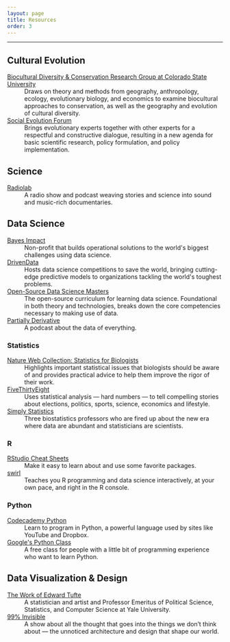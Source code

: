 ```yaml
---
layout: page
title: Resources
order: 3
---
```


---

## Cultural Evolution

<dl>
<dt><a href="https://michaelcgavin.com/">Biocultural Diversity & Conservation Research Group at Colorado State University﻿﻿</a></dt>
<dd>Draws on theory and methods from geography, anthropology, ecology, evolutionary biology, and economics to examine biocultural approaches to conservation, as well as the geography and evolution of cultural diversity.</dd>
<dt><a href="https://evolution-institute.org/social-evolution-forum/">Social Evolution Forum</a></dt>
<dd>Brings evolutionary experts together with other experts for a respectful and constructive dialogue, resulting in a new agenda for basic scientific research, policy formulation, and policy implementation.</dd>
</dl>

## Science

<dl>
<dt><a href="http://radiolab.org/">Radiolab</a></dt>
<dd>A radio show and podcast weaving stories and science into sound and music-rich documentaries.</dd>
</dl>

## Data Science

<dl>
<dt><a href="http://bayesimpact.org/">Bayes Impact</a></dt>
<dd>Non-profit that builds operational solutions to the world's biggest challenges using data science.</dd>
<dt><a href="http://drivendata.org/">DrivenData</a></dt>
<dd>Hosts data science competitions to save the world, bringing cutting-edge predictive models to organizations tackling the world's toughest problems.</dd>
<dt><a href="http://datasciencemasters.org/">Open-Source Data Science Masters</a></dt>
<dd>The open-source curriculum for learning data science. Foundational in both theory and technologies, breaks down the core competencies necessary to making use of data.</dd>
<dt><a href="http://partiallyderivative.com/">Partially Derivative</a></dt>
<dd>A podcast about the data of everything.</dd>
</dl>

### Statistics

<dl>
<dt><a href="http://nature.com/collections/qghhqm">Nature Web Collection: Statistics for Biologists</a></dt>
<dd>Highlights important statistical issues that biologists should be aware of and provides practical advice to help them improve the rigor of their work.</dd>
<dt><a href="http://fivethirtyeight.com/">FiveThirtyEight</a></dt>
<dd>Uses statistical analysis — hard numbers — to tell compelling stories about elections, politics, sports, science, economics and lifestyle.</dd>
<dt><a href="http://simplystatistics.org/">Simply Statistics</a></dt>
<dd>Three biostatistics professors who are fired up about the new era where data are abundant and statisticians are scientists.</dd>
</dl>

### R

<dl>
<dt><a href="https://rstudio.com/resources/cheatsheets/">RStudio Cheat Sheets</a></dt>
<dd>Make it easy to learn about and use some favorite packages.</dd>
<dt><a href="http://swirlstats.com/">swirl</a></dt>
<dd>Teaches you R programming and data science interactively, at your own pace, and right in the R console.</dd>
</dl>

### Python

<dl>
<dt><a href="https://developers.google.com/edu/python/">Codecademy Python</a></dt>
<dd>Learn to program in Python, a powerful language used by sites like YouTube and Dropbox.</dd>
<dt><a href="https://developers.google.com/edu/python/">Google's Python Class</a></dt>
<dd>A free class for people with a little bit of programming experience who want to learn Python.</dd>
</dl>

## Data Visualization & Design

<dl>
<dt><a href="http://edwardtufte.com/">The Work of Edward Tufte</a></dt>
<dd>A statistician and artist and Professor Emeritus of Political Science, Statistics, and Computer Science at Yale University.</dd>
<dt><a href="http://99percentinvisible.org/">99% Invisible</a></dt>
<dd>A show about all the thought that goes into the things we don’t think about — the unnoticed architecture and design that shape our world.</dd>
</dl>
